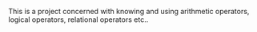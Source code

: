 This is a project concerned with knowing and using arithmetic operators, logical operators, relational operators etc..
